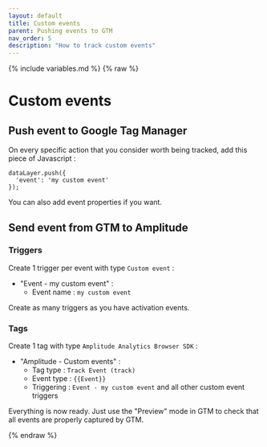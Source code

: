```yaml
---
layout: default
title: Custom events
parent: Pushing events to GTM
nav_order: 5
description: "How to track custom events"
---
```

{% include variables.md %}
{% raw %}

# Custom events

## Push event to Google Tag Manager
On every specific action that you consider worth being tracked, add this piece of Javascript :
````
dataLayer.push({
  'event': 'my custom event'
});
````
You can also add event properties if you want.

## Send event from GTM to Amplitude

### Triggers
Create 1 trigger per event with type ``Custom event`` :
- "Event - my custom event" :
	* Event name : ``my custom event``

Create as many triggers as you have activation events.

### Tags
Create 1 tag with type ``Amplitude Analytics Browser SDK`` :
- "Amplitude - Custom events" :
	* Tag type : ``Track Event (track)``
	* Event type : ``{{Event}}``
	* Triggering : ``Event - my custom event`` and all other custom event triggers

Everything is now ready.
Just use the "Preview" mode in GTM to check that all events are properly captured by GTM.

{% endraw %}
